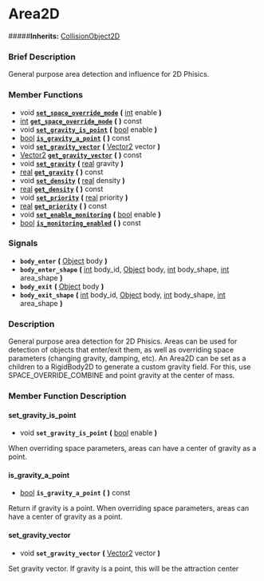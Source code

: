 #  Area2D  
#####**Inherits:** [CollisionObject2D](class_collisionobject2d)

###  Brief Description  
General purpose area detection and influence for 2D Phisics.

###  Member Functions 
  * void  **[`set_space_override_mode`](#set_space_override_mode)**  **(** [int](class_int) enable  **)**
  * [int](class_int)  **[`get_space_override_mode`](#get_space_override_mode)**  **(** **)** const
  * void  **[`set_gravity_is_point`](#set_gravity_is_point)**  **(** [bool](class_bool) enable  **)**
  * [bool](class_bool)  **[`is_gravity_a_point`](#is_gravity_a_point)**  **(** **)** const
  * void  **[`set_gravity_vector`](#set_gravity_vector)**  **(** [Vector2](class_vector2) vector  **)**
  * [Vector2](class_vector2)  **[`get_gravity_vector`](#get_gravity_vector)**  **(** **)** const
  * void  **[`set_gravity`](#set_gravity)**  **(** [real](class_real) gravity  **)**
  * [real](class_real)  **[`get_gravity`](#get_gravity)**  **(** **)** const
  * void  **[`set_density`](#set_density)**  **(** [real](class_real) density  **)**
  * [real](class_real)  **[`get_density`](#get_density)**  **(** **)** const
  * void  **[`set_priority`](#set_priority)**  **(** [real](class_real) priority  **)**
  * [real](class_real)  **[`get_priority`](#get_priority)**  **(** **)** const
  * void  **[`set_enable_monitoring`](#set_enable_monitoring)**  **(** [bool](class_bool) enable  **)**
  * [bool](class_bool)  **[`is_monitoring_enabled`](#is_monitoring_enabled)**  **(** **)** const

###  Signals  
  *  **`body_enter`**  **(** [Object](class_object) body  **)**
  *  **`body_enter_shape`**  **(** [int](class_int) body_id, [Object](class_object) body, [int](class_int) body_shape, [int](class_int) area_shape  **)**
  *  **`body_exit`**  **(** [Object](class_object) body  **)**
  *  **`body_exit_shape`**  **(** [int](class_int) body_id, [Object](class_object) body, [int](class_int) body_shape, [int](class_int) area_shape  **)**

###  Description  
General purpose area detection for 2D Phisics. Areas can be used for detection of objects that enter/exit them, as well as overriding space parameters (changing gravity, damping, etc). An Area2D can be set as a children to a RigidBody2D to generate a custom gravity field. For this, use SPACE_OVERRIDE_COMBINE and point gravity at the center of mass.

###  Member Function Description  

#### <a name="set_gravity_is_point">set_gravity_is_point</a>
  * void  **`set_gravity_is_point`**  **(** [bool](class_bool) enable  **)**

When overriding space parameters, areas can have a center of gravity as a point.

#### <a name="is_gravity_a_point">is_gravity_a_point</a>
  * [bool](class_bool)  **`is_gravity_a_point`**  **(** **)** const

Return if gravity is a point. When overriding space parameters, areas can have a center of gravity as a point.

#### <a name="set_gravity_vector">set_gravity_vector</a>
  * void  **`set_gravity_vector`**  **(** [Vector2](class_vector2) vector  **)**

Set gravity vector. If gravity is a point, this will be the attraction center
